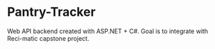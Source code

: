 # Pantry-Tracker
Web API backend created with ASP.NET + C#. Goal is to integrate with Reci-matic capstone project. 
